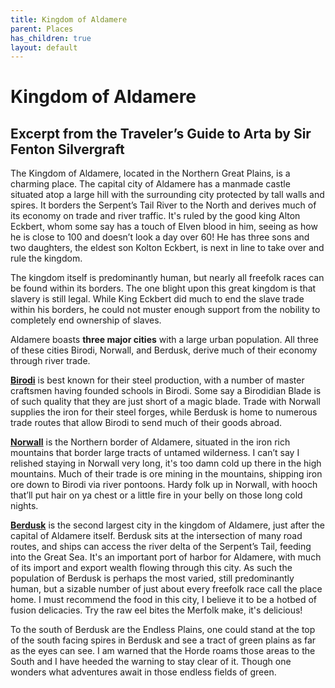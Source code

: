 ```yaml
---
title: Kingdom of Aldamere
parent: Places
has_children: true
layout: default
---
```



# Kingdom of Aldamere
## Excerpt from the Traveler’s Guide to Arta by Sir Fenton Silvergraft

The Kingdom of Aldamere, located in the Northern Great Plains, is a charming place. The capital city of Aldamere has a manmade castle situated atop a large hill with the surrounding city protected by tall walls and spires. It borders the Serpent’s Tail River to the North and derives much of its economy on trade and river traffic. It's ruled by the good king Alton Eckbert, whom some say has a touch of Elven blood in him, seeing as how he is close to 100 and doesn’t look a day over 60! He has three sons and two daughters, the eldest son Kolton Eckbert, is next in line to take over and rule the kingdom.

The kingdom itself is predominantly human, but nearly all freefolk races can be found within its borders. The one blight upon this great kingdom is that slavery is still legal. While King Eckbert did much to end the slave trade within his borders, he could not muster enough support from the nobility to completely end ownership of slaves.

Aldamere boasts **three major cities** with a large urban population. All three of these cities Birodi, Norwall, and Berdusk, derive much of their economy through river trade.

**[Birodi](birodi.md)** is best known for their steel production, with a number of master craftsmen having founded schools in Birodi. Some say a Birodidian Blade is of such quality that they are just short of a magic blade. Trade with Norwall supplies the iron for their steel forges, while Berdusk is home to numerous trade routes that allow Birodi to send much of their goods abroad.

**[Norwall](norwall.md)** is the Northern border of Aldamere, situated in the iron rich mountains that border large tracts of untamed wilderness. I can’t say I relished staying in Norwall very long, it's too damn cold up there in the high mountains. Much of their trade is ore mining in the mountains, shipping iron ore down to Birodi via river pontoons. Hardy folk up in Norwall, with hooch that’ll put hair on ya chest or a little fire in your belly on those long cold nights.

**[Berdusk](berdusk.md)** is the second largest city in the kingdom of Aldamere, just after the capital of Aldamere itself. Berdusk sits at the intersection of many road routes, and ships can access the river delta of the Serpent’s Tail, feeding into the Great Sea. It's an important port of harbor for Aldamere, with much of its import and export wealth flowing through this city. As such the population of Berdusk is perhaps the most varied, still predominantly human, but a sizable number of just about every freefolk race call the place home. I must recommend the food in this city, I believe it to be a hotbed of fusion delicacies. Try the raw eel bites the Merfolk make, it's delicious!

To the south of Berdusk are the Endless Plains, one could stand at the top of the south facing spires in Berdusk and see a tract of green plains as far as the eyes can see. I am warned that the Horde roams those areas to the South and I have heeded the warning to stay clear of it. Though one wonders what adventures await in those endless fields of green.
